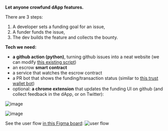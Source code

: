 **Let anyone crowfund dApp features.**

There are 3 steps:

1. A developer sets a funding goal for an issue,
2. A funder funds the issue,
3. The dev builds the feature and collects the bounty.

**Tech we need:**

- **a github action (python)**, turning github issues into a neat website (we can modify [this existing script](https://github.com/mattduck/gh2md/issues/13))
- an escrow **smart contract**
- a service that watches the escrow contract
- a PR bot that shows the funding/transaction status (similar to [this trust wallet bot](https://github.com/trustwallet/assets/pull/4896))
- optional: **a chrome extension** that updates the funding UI on github (and collect feedback in the dApp, or on Twitter):

![image](https://i.imgur.com/5bVkDLq.jpg)

![image](https://i.imgur.com/7Tt0VQm.png)

See the user flow [in this Figma board](https://www.figma.com/file/HG3SMVhTwfLUeIU04UoXDg/better.kontext.app-bounty-user-feedback?node-id=0%3A1):
![user flow](https://i.imgur.com/8NzUKOh.png)

